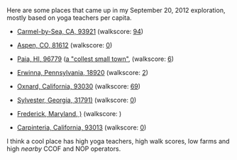 Here are some places that came up in my September 20, 2012 exploration, mostly
based on yoga teachers per capita.

* [Carmel-by-Sea, CA, 93921](http://en.wikipedia.org/wiki/Carmel-by-the-Sea,_California)
    (walkscore: [94](http://www.walkscore.com/score/93921))
* [Aspen, CO, 81612](http://en.wikipedia.org/wiki/Aspen,_Colorado)
    (walkscore: [0](http://www.walkscore.com/score/81611))

* [Paia, HI, 96779](http://en.wikipedia.org/wiki/Paia,_Hawaii)
    ([a "collest small town"](http://www.budgettravel.com/feature/10-coolest-small-towns-hawaii,5098/),
    (walkscore: [6](http://www.walkscore.com/score/96779))

* [Erwinna, Pennsylvania, 18920](http://en.wikipedia.org/wiki/Erwinna,_Pennsylvania)
    (walkscore: [2](http://www.walkscore.com/score/18920))
* [Oxnard, California, 93030](http://en.wikipedia.org/wiki/Oxnard,_California)
    (walkscore: [69](http://www.walkscore.com/score/93030))
* [Sylvester, Georgia, 31791)](http://en.wikipedia.org/wiki/Sylvester,_Georgia)
    (walkscore: [0](http://www.walkscore.com/score/31791))
* [Frederick, Maryland, )](http://en.wikipedia.org/wiki/Frederick,_Maryland)
    (walkscore: [](http://www.walkscore.com/score/))

* [Carpinteria, California, 93013](http://en.wikipedia.org/wiki/Carpinteria,_California)
    (walkscore: [0](http://www.walkscore.com/score/93013))

I think a cool place has high yoga teachers, high walk scores, low farms and
high *nearby* CCOF and NOP operators.
